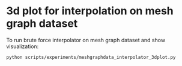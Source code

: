 # 3d plot for interpolation on mesh graph dataset 

To run brute force interpolator on mesh graph dataset and show visualization:

```sh
python scripts/experiments/meshgraphdata_interpolator_3dplot.py 
```
